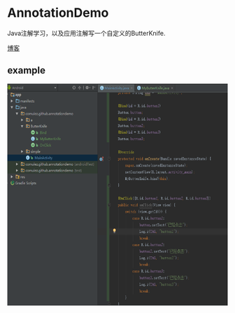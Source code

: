 # AnnotationDemo
Java注解学习，以及应用注解写一个自定义的ButterKnife.

[博客](http://blog.csdn.net/s122ktyt/article/details/77504754)

## example
<img src="https://github.com/Ulez/AnnotationDemo/blob/master/screenshots/view.png" width = "800" height = "507.6" align=center />

